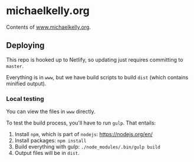 # michaelkelly.org

Contents of www.michaelkelly.org.

## Deploying

This repo is hooked up to Netlify, so updating just requires committing to
`master`.

Everything is in `www`, but we have build scripts to build `dist` (which
contains minified output).

### Local testing

You can view the files in `www` directly.

To test the build process, you'll have to run `gulp`. That entails:

1. Install `npm`, which is part of `nodejs`: https://nodejs.org/en/
2. Install packages: `npm install`
3. Build everything with gulp: `./node_modules/.bin/gulp build`
4. Output files will be in `dist`.
